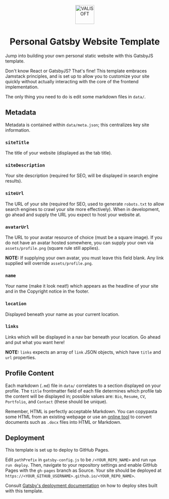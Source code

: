 <p align="center">
  <a href="https://www.valisoft.net">
    <img alt="VALISOFT" src="https://www.valisoft.net/static/3db2e06a9b6a1199b4a018386ef35215/1b5b9/roundel.png" width="60" />
  </a>
</p>
<h1 align="center">Personal Gatsby Website Template</h1>

Jump into building your own personal static website with this GatsbyJS template.

Don't know React or GatsbyJS? That's fine! This template embraces Jamstack
principles, and is set up to allow you to customize your site quickly without
actually interacting with the core of the frontend implementation.

The only thing you need to do is edit some markdown files in `data/`.

## Metadata

Metadata is contained within `data/meta.json`; this centralizes key site
information.

### `siteTitle`

The title of your website (displayed as the tab title).

### `siteDescription`

Your site description (required for SEO, will be displayed in search engine
results).

### `siteUrl`

The URL of your site (required for SEO, used to generate `robots.txt` to allow
search engines to crawl your site more effectively). When in development, go
ahead and supply the URL you expect to host your website at.

### `avatarUrl`

The URL to your avatar resource of choice (must be a square image). If you do
not have an avatar hosted somewhere, you can supply your own via
`assets/profile.png` (square rule still applies).

**NOTE:** If supplying your own avatar, you must leave this field blank. Any
link supplied will override `assets/profile.png`.

### `name`

Your name (make it look neat!) which appears as the headline of your site and in
the Copyright notice in the footer.

### `location`

Displayed beneath your name as your current location.

### `links`

Links which will be displayed in a nav bar beneath your location. Go ahead and
put what you want here!

**NOTE:** `links` expects an array of `link` JSON objects, which have `title`
and `url` properties.

## Profile Content

Each markdown (`.md`) file in `data/` correlates to a section displayed on your
profile. The `title` frontmatter field of each file determines which profile tab
the content will be displayed in; possible values are: `Bio`, `Resume`, `CV`,
`Portfolio`, and `Contact` (these should be unique).

Remember, HTML is perfectly acceptable Markdown. You can copypasta some HTML
from an existing webpage or use an [online tool](https://word2md.com/) to
convert documents such as `.docx` files into HTML or Markdown.

## Deployment

This template is set up to deploy to GitHub Pages.

Edit `pathPrefix` in `gatsby-config.js` to be `/<YOUR_REPO_NAME>` and run
`npm run deploy`. Then, navigate to your repository settings and enable GitHub
Pages with the `gh-pages` branch as Source. Your site should be deployed at
`https://<YOUR_GITHUB_USERNAME>.github.io/<YOUR_REPO_NAME>`.

Consult
[Gatsby's deployment documentation](https://www.gatsbyjs.com/docs/deploying-and-hosting/)
on how to deploy sites built with this template.
